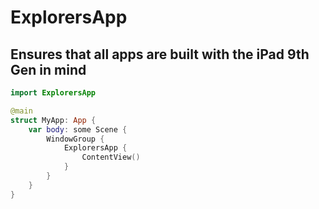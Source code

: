 # ExplorersApp
## Ensures that all apps are built with the iPad 9th Gen in mind

```swift
import ExplorersApp

@main
struct MyApp: App {
    var body: some Scene {
        WindowGroup {
            ExplorersApp {
                ContentView()
            }
        }
    }
}
```
